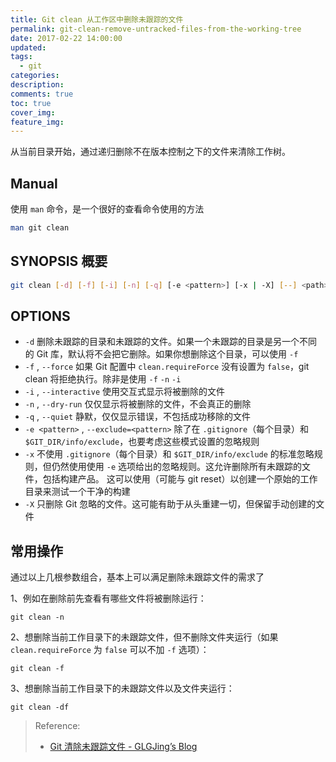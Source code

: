 ```yaml
---
title: Git clean 从工作区中删除未跟踪的文件
permalink: git-clean-remove-untracked-files-from-the-working-tree
date: 2017-02-22 14:00:00
updated:
tags:
  - git
categories:
description:
comments: true
toc: true
cover_img:
feature_img:
---
```


从当前目录开始，通过递归删除不在版本控制之下的文件来清除工作树。

## Manual

使用 `man` 命令，是一个很好的查看命令使用的方法

```bash
man git clean
```

## SYNOPSIS 概要

```bash
git clean [-d] [-f] [-i] [-n] [-q] [-e <pattern>] [-x | -X] [--] <path>...
```

## OPTIONS

- `-d` 删除未跟踪的目录和未跟踪的文件。如果一个未跟踪的目录是另一个不同的 Git 库，默认将不会把它删除。如果你想删除这个目录，可以使用 `-f`
- `-f` , `--force` 如果 Git 配置中 `clean.requireForce` 没有设置为 `false`，git clean 将拒绝执行。除非是使用 `-f` `-n` `-i`
- `-i` , `--interactive` 使用交互式显示将被删除的文件
- `-n` , `--dry-run` 仅仅显示将被删除的文件，不会真正的删除
- `-q` , `--quiet` 静默，仅仅显示错误，不包括成功移除的文件
- `-e <pattern>` , `--exclude=<pattern>` 除了在 `.gitignore`（每个目录）和 `$GIT_DIR/info/exclude`，也要考虑这些模式设置的忽略规则
- `-x` 不使用 `.gitignore`（每个目录）和 `$GIT_DIR/info/exclude` 的标准忽略规则，但仍然使用使用 `-e` 选项给出的忽略规则。这允许删除所有未跟踪的文件，包括构建产品。 这可以使用（可能与 git reset）以创建一个原始的工作目录来测试一个干净的构建
- `-X` 只删除 Git 忽略的文件。这可能有助于从头重建一切，但保留手动创建的文件

<!-- more -->

## 常用操作

通过以上几根参数组合，基本上可以满足删除未跟踪文件的需求了

1、例如在删除前先查看有哪些文件将被删除运行：

```
git clean -n
```

2、想删除当前工作目录下的未跟踪文件，但不删除文件夹运行（如果 `clean.requireForce` 为 `false` 可以不加 `-f` 选项）：

```
git clean -f
```

3、想删除当前工作目录下的未跟踪文件以及文件夹运行：

```
git clean -df
```

> Reference:
>
> - [Git 清除未跟踪文件 - GLGJing&#8217;s Blog](http://glgjing.github.io/blog/2015/01/09/git-qing-chu-wei-gen-zong-wen-jian/)
